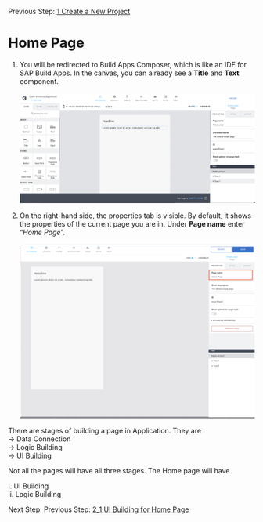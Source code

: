 Previous Step: <a href="https://github.com/SAP-samples/process-automation-enablement/tree/main/Workshops/LCNC_Roadshow%20-%20simplified/Build%20Apps/1%20Create%20a%20new%20project/readme.md"> 1 Create a New Project</a>


# Home Page


1.  You will be redirected to Build Apps Composer, which is like an IDE for SAP Build Apps. In the canvas, you can already see a <b>Title</b> and <b>Text</b> component.<br><br>
![Home](Images/1.png)

2. On the right-hand side, the properties tab is visible. By default, it shows the properties of the current page you are in.
Under <b>Page name</b> enter “<i>Home Page</i>”.<br><br>
![Properties](Images/2.png)


There are stages of building a page in Application. They are <br>
 -> Data Connection<br>
 -> Logic Building<br>
 -> UI Building<br>
 
 Not all the pages will have all three stages. The Home page will have 
 
 i. UI Building<br>
 ii. Logic Building<br>


Next Step: Previous Step: <a href="https://github.com/SAP-samples/process-automation-enablement/blob/main/Workshops/LCNC_Roadshow%20-%20simplified/Build%20Apps/2%20Home%20Page/2_1%20UI%20Building/readme.md">  2_1 UI Building for Home Page</a>
